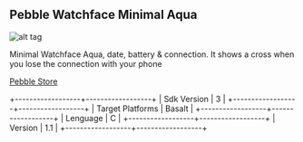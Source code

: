 ## Pebble Watchface Minimal Aqua

![alt tag](https://assets.getpebble.com/api/file/v80q5ErOTpyYvv73UbFp/convert?cache=true&fit=crop&w=144&h=168)

Minimal Watchface Aqua, date, battery & connection.
It shows a cross when you lose the connection with your phone

[Pebble Store](http://apps.getpebble.com/en_US/application/5648bcae82267d12df000091)

+------------------+------------------+
| Sdk Version      | 3                |
+------------------+------------------+
| Target Platforms | Basalt           |
+------------------+------------------+
| Lenguage    	   | C 			      |
+------------------+------------------+
| Version          | 1.1 		      |
+------------------+------------------+